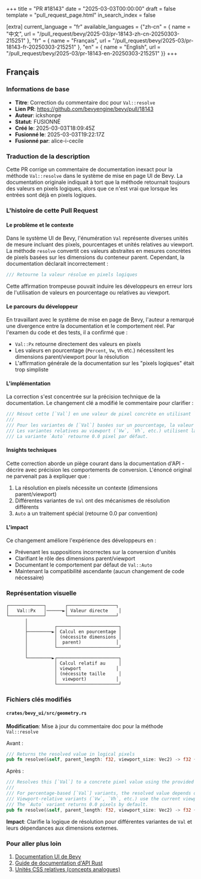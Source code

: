 +++
title = "PR #18143"
date = "2025-03-03T00:00:00"
draft = false
template = "pull_request_page.html"
in_search_index = false

[extra]
current_language = "fr"
available_languages = {"zh-cn" = { name = "中文", url = "/pull_request/bevy/2025-03/pr-18143-zh-cn-20250303-215251" }, "fr" = { name = "Français", url = "/pull_request/bevy/2025-03/pr-18143-fr-20250303-215251" }, "en" = { name = "English", url = "/pull_request/bevy/2025-03/pr-18143-en-20250303-215251" }}
+++

## Français

### Informations de base
- **Titre**: Correction du commentaire doc pour `Val::resolve`
- **Lien PR**: https://github.com/bevyengine/bevy/pull/18143
- **Auteur**: ickshonpe
- **Statut**: FUSIONNÉ
- **Créé le**: 2025-03-03T18:09:45Z
- **Fusionné le**: 2025-03-03T19:22:17Z
- **Fusionné par**: alice-i-cecile

### Traduction de la description
Cette PR corrige un commentaire de documentation inexact pour la méthode `Val::resolve` dans le système de mise en page UI de Bevy. La documentation originale indiquait à tort que la méthode retournait toujours des valeurs en pixels logiques, alors que ce n'est vrai que lorsque les entrées sont déjà en pixels logiques.

### L'histoire de cette Pull Request

#### Le problème et le contexte
Dans le système UI de Bevy, l'énumération `Val` représente diverses unités de mesure incluant des pixels, pourcentages et unités relatives au viewport. La méthode `resolve` convertit ces valeurs abstraites en mesures concrètes de pixels basées sur les dimensions du conteneur parent. Cependant, la documentation déclarait incorrectement :
```rust
/// Retourne la valeur résolue en pixels logiques
```
Cette affirmation trompeuse pouvait induire les développeurs en erreur lors de l'utilisation de valeurs en pourcentage ou relatives au viewport.

#### Le parcours du développeur
En travaillant avec le système de mise en page de Bevy, l'auteur a remarqué une divergence entre la documentation et le comportement réel. Par l'examen du code et des tests, il a confirmé que :
- `Val::Px` retourne directement des valeurs en pixels
- Les valeurs en pourcentage (`Percent`, `Vw`, `Vh` etc.) nécessitent les dimensions parent/viewport pour la résolution
- L'affirmation générale de la documentation sur les "pixels logiques" était trop simpliste

#### L'implémentation
La correction s'est concentrée sur la précision technique de la documentation. Le changement clé a modifié le commentaire pour clarifier :
```rust
/// Résout cette [`Val`] en une valeur de pixel concrète en utilisant `parent_length` et `viewport_size`.
/// 
/// Pour les variantes de [`Val`] basées sur un pourcentage, la valeur résolue dépend des dimensions du nœud parent.
/// Les variantes relatives au viewport (`Vw`, `Vh`, etc.) utilisent la taille actuelle du viewport pour le calcul.
/// La variante `Auto` retourne 0.0 pixel par défaut.
```

#### Insights techniques
Cette correction aborde un piège courant dans la documentation d'API - décrire avec précision les comportements de conversion. L'énoncé original ne parvenait pas à expliquer que :
1. La résolution en pixels nécessite un contexte (dimensions parent/viewport)
2. Différentes variantes de `Val` ont des mécanismes de résolution différents
3. `Auto` a un traitement spécial (retourne 0.0 par convention)

#### L'impact
Ce changement améliore l'expérience des développeurs en :
- Prévenant les suppositions incorrectes sur la conversion d'unités
- Clarifiant le rôle des dimensions parent/viewport
- Documentant le comportement par défaut de `Val::Auto`
- Maintenant la compatibilité ascendante (aucun changement de code nécessaire)

### Représentation visuelle

```
┌─────────────┐       ┌──────────────────┐
│   Val::Px   │──────►│ Valeur directe    │
└─────────────┘       └──────────────────┘
       │
       │          ┌───────────────────────┐
       ├─────────►│ Calcul en pourcentage │
       │          │ (nécessite dimensions │
       │          │  parent)             │
       │          └───────────────────────┘
       │
       └─────────►┌───────────────────────┐
                  │ Calcul relatif au     │
                  │ viewport             │
                  │ (nécessite taille     │
                  │  viewport)           │
                  └───────────────────────┘
```

### Fichiers clés modifiés

#### `crates/bevy_ui/src/geometry.rs`
**Modification**: Mise à jour du commentaire doc pour la méthode `Val::resolve`

Avant :
```rust
/// Returns the resolved value in logical pixels
pub fn resolve(&self, parent_length: f32, viewport_size: Vec2) -> f32 {
```

Après :
```rust
/// Resolves this [`Val`] to a concrete pixel value using the provided `parent_length` and `viewport_size`.
/// 
/// For percentage-based [`Val`] variants, the resolved value depends on the parent node's dimensions.
/// Viewport-relative variants (`Vw`, `Vh`, etc.) use the current viewport size for calculation.
/// The `Auto` variant returns 0.0 pixels by default.
pub fn resolve(&self, parent_length: f32, viewport_size: Vec2) -> f32 {
```

**Impact**: Clarifie la logique de résolution pour différentes variantes de `Val` et leurs dépendances aux dimensions externes.

### Pour aller plus loin
1. [Documentation UI de Bevy](https://bevyengine.org/learn/book/features/ui/)
2. [Guide de documentation d'API Rust](https://rust-lang.github.io/api-guidelines/documentation.html)
3. [Unités CSS relatives (concepts analogues)](https://developer.mozilla.org/fr/docs/Learn/CSS/Building_blocks/Values_and_units)